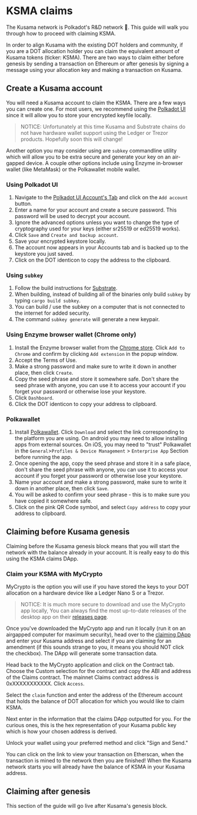 # KSMA claims

The Kusama network is Polkadot's R&D network :imp:. This guide will walk you through how to proceed with claiming KSMA.

In order to align Kusama with the existing DOT holders and community, if you are a DOT allocation holder you can claim the equivalent amount of Kusama tokens (ticker: KSMA). There are two ways to claim either before genesis by sending a transaction on Ethereum or after genesis by signing a message using your allocation key and making a transaction on Kusama.

## Create a Kusama account

You will need a Kusama account to claim the KSMA. There are a few ways you can create one. For most users, we recommend using the [Polkadot UI](https://polkadot.js.org/apps/#/explorer) since it will allow you to store your encrypted keyfile locally.

> NOTICE: Unfortunately at this time Kusama and Substrate chains do not have hardware wallet support using the Ledger or Trezor products. Hopefully soon this will change!

Another option you may consider using are `subkey` commandline utility which will allow you to be extra secure and generate your key on an air-gapped device. A couple other options include using Enzyme in-browser wallet (like MetaMask) or the Polkawallet mobile wallet.

### Using Polkadot UI

1. Navigate to the [Polkadot UI Account's Tab](https://polkadot.js.org/apps/#/accounts) and click on the `Add account` button.
2. Enter a name for your account and create a secure password. This password will be used to decrypt your account.
3. Ignore the advanced options unless you want to change the type of cryptography used for your keys (either sr25519 or ed25519 works).
4. Click `Save` and `Create and backup account`.
5. Save your encrypted keystore locally.
6. The account now appears in your Accounts tab and is backed up to the keystore you just saved.
7. Click on the DOT identicon to copy the address to the clipboard.

### Using `subkey`

1. Follow the build instructions for [Substrate](https://github.com/paritytech/substrate#6-building).
2. When building, instead of building all of the binaries only build `subkey` by typing `cargo build subkey`.
3. You can build / use the subkey on a computer that is not connected to the internet for added security.
4. The command `subkey generate` will generate a new keypair.

### Using Enzyme browser wallet (Chrome only)

1. Install the Enzyme browser wallet from the [Chrome store](https://chrome.google.com/webstore/detail/enzyme/amligljifngdnodkebecdijmhnhojohh). Click `Add to Chrome` and confirm by clicking `Add extension` in the popup window.
2. Accept the Terms of Use.
3. Make a strong password and make sure to write it down in another place, then click `Create`.
4. Copy the seed phrase and store it somewhere safe. Don't share the seed phrase with anyone, you can use it to access your account if you forget your password or otherwise lose your keystore.
5. Click `Dashboard`.
6. Click the DOT identicon to copy your address to clipboard.

### Polkawallet

1. Install [Polkawallet](https://polkawallet.io/). Click `Download` and select the link corresponding to the platform you are using. On android you may need to allow installing apps from external sources. On iOS, you may need to "trust" Polkawallet in the `General`>`Profiles & Device Management` > `Enterprise App` Section before running the app.
2. Once opening the app, copy the seed phrase and store it in a safe place, don't share the seed phrase with anyone, you can use it to access your account if you forget your password or otherwise lose your keystore.
3. Name your account and make a strong password, make sure to write it down in another place, then click `Save`.
4. You will be asked to confirm your seed phrase - this is to make sure you have copied it somewhere safe.
5. Click on the pink QR Code symbol, and select `Copy address` to copy your address to clipboard.

## Claiming before Kusama genesis

Claiming before the Kusama genesis block means that you will start the network with the balance already in your account. It is really easy to do this using the KSMA claims DApp.

### Claim your KSMA with MyCrypto

MyCrypto is the option you will use if you have stored the keys to your DOT allocation on a hardware device like a Ledger Nano S or a Trezor.

> NOTICE: It is much more secure to download and use the MyCrypto app locally, You can always find the most up-to-date releases of the desktop app on their [releases page](https://github.com/MyCryptoHQ/MyCrypto/releases).

Once you've downloaded the MyCrypto app and run it locally (run it on an airgapped computer for maximum security), head over to the [claiming DApp](https://claims.kusama.network) and enter your Kusama address and select if you are claiming for an amendment (if this sounds strange to you, it means you should NOT click the checkbox). The DApp will generate some transaction data.

Head back to the MyCrypto application and click on the Contract tab. Choose the Custom selection for the contract and copy the ABI and address of the Claims contract. The mainnet Claims contract address is 0xXXXXXXXXXXX. Click `Access`.

Select the `claim` function and enter the address of the Ethereum account that holds the balance of DOT allocation for which you would like to claim KSMA.

Next enter in the information that the claims DApp outputted for you. For the curious ones, this is the hex representation of your Kusama public key which is how your chosen address is derived.

Unlock your wallet using your preferred method and click "Sign and Send."

You can click on the link to view your transaction on Etherscan, when the transaction is mined to the network then you are finished! When the Kusama network starts you will already have the balance of KSMA in your Kusama address.

## Claiming after genesis

This section of the guide will go live after Kusama's genesis block.
